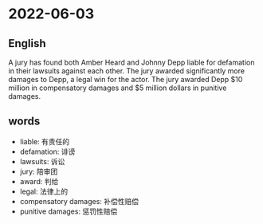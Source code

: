 # 2022-06-03


## English
A jury has found both Amber Heard and 
Johnny Depp liable for defamation in their
lawsuits against each other. The jury
awarded significantly more damages to 
Depp, a legal win for the actor. The jury
awarded Depp $10 million in compensatory
damages and $5 million dollars in punitive
damages.


## words
* liable: 有责任的
* defamation: 诽谤
* lawsuits: 诉讼
* jury: 陪审团
* award: 判给
* legal: 法律上的
* compensatory damages: 补偿性赔偿
* punitive damages: 惩罚性赔偿